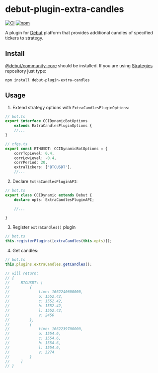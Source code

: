 # debut-plugin-extra-candles

[![CI](https://img.shields.io/github/workflow/status/voqse/debut-plugin-extra-candles/CI)](https://github.com/voqse/debut-plugin-extra-candles/actions/workflows/ci.yml)
[![npm](https://img.shields.io/npm/v/debut-plugin-extra-candles)](https://www.npmjs.com/package/debut-plugin-extra-candles)

A plugin for [Debut](https://github.com/debut-js) platform that provides additional candles of specified tickers to strategy.

## Install
[@debut/community-core](https://github.com/debut-js/Strategies) should be installed. If you are using [Strategies](https://github.com/debut-js/Strategies) repository just type:
```shell
npm install debut-plugin-extra-candles
```
## Usage
1. Extend strategy options with `ExtraCandlesPluginOptions`:
```typescript
// bot.ts
export interface CCIDynamicBotOptions
    extends ExtraCandlesPluginOptions {
    //...
}

// cfgs.ts
export const ETHUSDT: CCIDynamicBotOptions = {
    corrTopLevel: 0.4,
    corrLowLevel: -0.4,
    corrPeriod: 20,
    extraTickers: ['BTCUSDT'],
    //...
```

2. Declare `ExtraCandlesPluginAPI`:
```typescript
// bot.ts
export class CCIDynamic extends Debut {
    declare opts: ExtraCandlesPluginAPI;

    //...

}
```

3. Register `extraCandles()` plugin
```typescript
// bot.ts
this.registerPlugins([extraCandles(this.opts)]);
```

4. Get candles:
```typescript
// bot.ts
this.plugins.extraCandles.getCandles();

// will return:
// {
//     BTCUSDT: [
//         {
//             time: 1662240600000,
//             o: 1552.42,
//             c: 1552.42,
//             h: 1552.42,
//             l: 1552.42,
//             v: 2456
//         },
//         {
//             time: 1662239700000,
//             o: 1554.6,
//             c: 1554.6,
//             h: 1554.6,
//             l: 1554.6,
//             v: 3274
//         }
//     ]
// }
```
